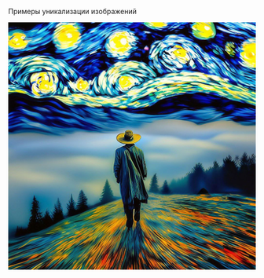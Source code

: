 Примеры уникализации изображений

![](https://raw.githubusercontent.com/unton3ton/Attakk2Wattermarkk/main/neurart/photo_2023-11-09_10-05-00.jpg)
